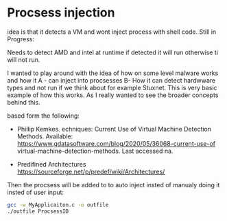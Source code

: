 # Procsess injection
idea is that it detects a VM and wont inject process with shell code. 
Still in Progress:

Needs to detect AMD and intel at runtime if detected it will run otherwise ti will not run. 

I wanted to play around with the idea of how on some level malware works and how it A - can inject into procsesses B- How it can detect hardwware types and not run if we think about for example Stuxnet. This is very basic example of how this works. As I really wanted to see the broader concepts behind this. 

based form the following:



- Phillip Kemkes.  echniques: Current Use of Virtual Machine Detection Methods. Available: https://www.gdatasoftware.com/blog/2020/05/36068-current-use-of virtual-machine-detection-methods. Last accessed na.

- Predifined Architectures https://sourceforge.net/p/predef/wiki/Architectures/ 



Then the procsess will be added to to auto inject insted of manualy doing it insted of user input:

```bash
gcc -w MyApplicaiton.c -o outfile 
./outfile ProcsessID
````
